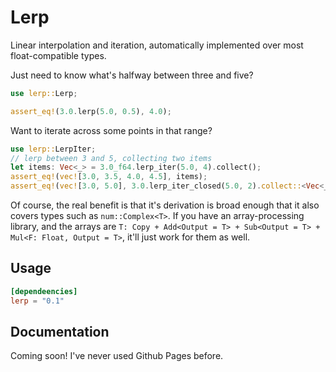 # Lerp

Linear interpolation and iteration, automatically implemented over most float-compatible types.

Just need to know what's halfway between three and five?

```rust
use lerp::Lerp;

assert_eq!(3.0.lerp(5.0, 0.5), 4.0);
```

Want to iterate across some points in that range?

```rust
use lerp::LerpIter;
// lerp between 3 and 5, collecting two items
let items: Vec<_> = 3.0_f64.lerp_iter(5.0, 4).collect();
assert_eq!(vec![3.0, 3.5, 4.0, 4.5], items);
assert_eq!(vec![3.0, 5.0], 3.0.lerp_iter_closed(5.0, 2).collect::<Vec<_>>());
```

Of course, the real benefit is that it's derivation is broad enough that it also covers types such as `num::Complex<T>`. If you have an array-processing library, and the arrays are `T: Copy + Add<Output = T> + Sub<Output = T> + Mul<F: Float, Output = T>`, it'll just work for them as well.

## Usage

```toml
[dependeencies]
lerp = "0.1"
```

## Documentation

Coming soon! I've never used Github Pages before.
